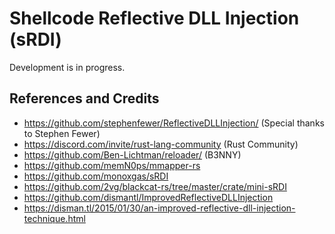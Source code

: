 # Shellcode Reflective DLL Injection (sRDI)

Development is in progress.

## References and Credits

* https://github.com/stephenfewer/ReflectiveDLLInjection/ (Special thanks to Stephen Fewer)
* https://discord.com/invite/rust-lang-community (Rust Community)
* https://github.com/Ben-Lichtman/reloader/ (B3NNY)
* https://github.com/memN0ps/mmapper-rs
* https://github.com/monoxgas/sRDI
* https://github.com/2vg/blackcat-rs/tree/master/crate/mini-sRDI
* https://github.com/dismantl/ImprovedReflectiveDLLInjection
* https://disman.tl/2015/01/30/an-improved-reflective-dll-injection-technique.html